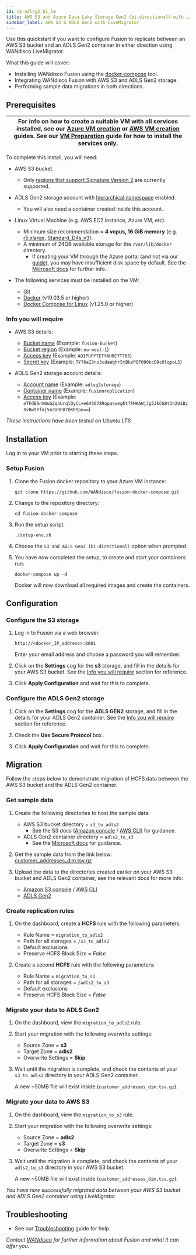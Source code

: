 ```yaml
---
id: s3-adlsg2_bi_lm
title: AWS S3 and Azure Data Lake Storage Gen2 (bi-directional) with LiveMigrator
sidebar_label: AWS S3 & ADLS Gen2 with LiveMigrator
---
```


Use this quickstart if you want to configure Fusion to replicate between an AWS S3 bucket and an ADLS Gen2 container in either direction using WANdisco LiveMigrator.

What this guide will cover:

- Installing WANdisco Fusion using the [docker-compose](https://docs.docker.com/compose/) tool.
- Integrating WANdisco Fusion with AWS S3 and ADLS Gen2 storage.
- Performing sample data migrations in both directions.

## Prerequisites

|For info on how to create a suitable VM with all services installed, see our [Azure VM creation](../preparation/azure_vm_creation.md) or [AWS VM creation](../preparation/aws_vm_creation.md) guides. See our [VM Preparation](../preparation/vm_prep.md) guide for how to install the services only.|
|---|

To complete this install, you will need:

* AWS S3 bucket.
  * Only [regions that support Signature Version 2](https://docs.aws.amazon.com/general/latest/gr/signature-version-2.html) are currently supported.

* ADLS Gen2 storage account with [hierarchical namespace](https://docs.microsoft.com/en-us/azure/storage/blobs/data-lake-storage-namespace) enabled.
  * You will also need a container created inside this account.
* Linux Virtual Machine (e.g. AWS EC2 instance, Azure VM, etc).
  * Minimum size recommendation = **4 vcpus, 16 GiB memory** (e.g. [r5.xlarge](https://aws.amazon.com/ec2/instance-types/), [Standard_D4s_v3](https://docs.microsoft.com/en-us/azure/virtual-machines/dv3-dsv3-series?toc=/azure/virtual-machines/linux/toc.json&bc=/azure/virtual-machines/linux/breadcrumb/toc.json#dv3-series)).
  * A minimum of 24GB available storage for the `/var/lib/docker` directory.
    * If creating your VM through the Azure portal (and not via our [guide](../preparation/azure_vm_creation.md)), you may have insufficient disk space by default. See the [Microsoft docs](https://docs.microsoft.com/en-us/azure/virtual-machines/windows/expand-os-disk) for further info.

* The following services must be installed on the VM:  
  * [Git](https://git-scm.com/book/en/v2/Getting-Started-Installing-Git)
  * [Docker](https://docs.docker.com/install/) (v19.03.5 or higher)
  * [Docker Compose for Linux](https://docs.docker.com/compose/install/#install-compose) (v1.25.0 or higher)

### Info you will require

* AWS S3 details:

  * [Bucket name](https://docs.aws.amazon.com/AmazonS3/latest/user-guide/create-bucket.html) (Example: `fusion-bucket`)
  * [Bucket region](https://docs.aws.amazon.com/general/latest/gr/rande.html#regional-endpoints) (Example: `eu-west-1`)
  * [Access key](https://docs.aws.amazon.com/IAM/latest/UserGuide/id_credentials_access-keys.html#Using_CreateAccessKey) (Example: `AOIPUFY7ETYAHBCYT765`)
  * [Secret key](https://docs.aws.amazon.com/general/latest/gr/aws-sec-cred-types.html#access-keys-and-secret-access-keys) (Example: `TY76eI3no3cdaWghr5tBkzPOP090bcD9c0lqpoL5`)

* ADLS Gen2 storage account details:
  * [Account name](https://docs.microsoft.com/en-us/azure/storage/common/storage-account-create?tabs=azure-portal#create-a-storage-account) (Example: `adlsg2storage`)
  * [Container name](https://docs.microsoft.com/en-us/azure/storage/blobs/storage-quickstart-blobs-portal#create-a-container) (Example: `fusionreplication`)
  * [Access key](https://docs.microsoft.com/en-us/azure/storage/common/storage-account-keys-manage#view-access-keys-and-connection-string) (Example: `eTFdESnXOuG2qoUrqlDyCL+e6456789opasweghtfFMKAHjJg5JkCG8t1h2U1BzXvBwtYfoj5nZaDF87UK09po==`)

_These instructions have been tested on Ubuntu LTS._

## Installation

Log in to your VM prior to starting these steps.

### Setup Fusion

1. Clone the Fusion docker repository to your Azure VM instance:

   `git clone https://github.com/WANdisco/fusion-docker-compose.git`

1. Change to the repository directory:

   `cd fusion-docker-compose`

1. Run the setup script:

   `./setup-env.sh`

1. Choose the `S3 and ADLS Gen2 (bi-directional)` option when prompted.

1. You have now completed the setup, to create and start your containers run:

   `docker-compose up -d`

   Docker will now download all required images and create the containers.

## Configuration

### Configure the S3 storage

1. Log in to Fusion via a web browser.

   `http://<docker_IP_address>:8081`

   Enter your email address and choose a password you will remember.

1. Click on the **Settings** cog for the **s3** storage, and fill in the details for your AWS S3 bucket. See the [Info you will require](#info-you-will-require) section for reference.

1. Click **Apply Configuration** and wait for this to complete.

### Configure the ADLS Gen2 storage

1. Click on the **Settings** cog for the **ADLS GEN2** storage, and fill in the details for your ADLS Gen2 container. See the [Info you will require](#info-you-will-require) section for reference.

1. Check the **Use Secure Protocol** box.

1. Click **Apply Configuration** and wait for this to complete.

## Migration

Follow the steps below to demonstrate migration of HCFS data between the AWS S3 bucket and the ADLS Gen2 container.

### Get sample data

1. Create the following directories to host the sample data:

   * AWS S3 bucket directory = `s3_to_adls2`
     * See the S3 docs ([Amazon console](https://docs.aws.amazon.com/AmazonS3/latest/user-guide/create-folder.html) / [AWS CLI](https://docs.aws.amazon.com/cli/latest/reference/workdocs/create-folder.html)) for guidance.
   * ADLS Gen2 container directory = `adls2_to_s3`
     * See the [Microsoft docs](https://docs.microsoft.com/en-us/azure/storage/blobs/data-lake-storage-explorer#create-a-directory) for guidance.

1. Get the sample data from the link below:  
   [customer_addresses_dim.tsv.gz](https://github.com/pivotalsoftware/pivotal-samples/raw/master/sample-data/customer_addresses_dim.tsv.gz)

1. Upload the data to the directories created earlier on your AWS S3 bucket and ADLS Gen2 container, see the relevant docs for more info:

   * [Amazon S3 console](https://docs.aws.amazon.com/AmazonS3/latest/user-guide/upload-objects.html#upload-objects-by-drag-and-drop) / [AWS CLI](https://docs.aws.amazon.com/cli/latest/reference/s3/cp.html#examples)
   * [ADLS Gen2](https://docs.microsoft.com/en-us/azure/data-lake-store/data-lake-store-get-started-portal#uploaddata)

### Create replication rules

1. On the dashboard, create a **HCFS** rule with the following parameters:

   * Rule Name = `migration_to_adls2`
   * Path for all storages = `/s3_to_adls2`
   * Default exclusions
   * Preserve HCFS Block Size = *False*

1. Create a second **HCFS** rule with the following parameters:

   * Rule Name = `migration_to_s3`
   * Path for all storages = `/adls2_to_s3`
   * Default exclusions
   * Preserve HCFS Block Size = *False*

### Migrate your data to ADLS Gen2

1. On the dashboard, view the `migration_to_adls2` rule.

1. Start your migration with the following overwrite settings:

   * Source Zone = **s3**
   * Target Zone = **adls2**
   * Overwrite Settings = **Skip**

1. Wait until the migration is complete, and check the contents of your `s3_to_adls2` directory in your ADLS Gen2 container.

   A new ~50MB file will exist inside (`customer_addresses_dim.tsv.gz`).

### Migrate your data to AWS S3

1. On the dashboard, view the `migration_to_s3` rule.

1. Start your migration with the following overwrite settings:

   * Source Zone = **adls2**
   * Target Zone = **s3**
   * Overwrite Settings = **Skip**

1. Wait until the migration is complete, and check the contents of your `adls2_to_s3` directory in your AWS S3 bucket.

   A new ~50MB file will exist inside (`customer_addresses_dim.tsv.gz`).

_You have now successfully migrated data between your AWS S3 bucket and ADLS Gen2 container using LiveMigrator._

## Troubleshooting

* See our [Troubleshooting](../troubleshooting/general_troubleshooting.md) guide for help.

_Contact [WANdisco](https://wandisco.com/contact) for further information about Fusion and what it can offer you._
